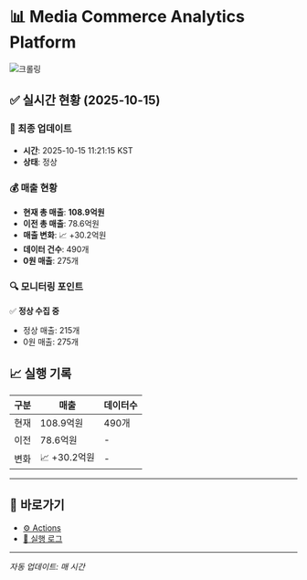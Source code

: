# 📊 Media Commerce Analytics Platform

![크롤링](https://img.shields.io/badge/크롤링-정상-green)

## ✅ 실시간 현황 (2025-10-15)

### 📍 최종 업데이트
- **시간**: 2025-10-15 11:21:15 KST
- **상태**: 정상

### 💰 매출 현황
- **현재 총 매출**: **108.9억원**
- **이전 총 매출**: 78.6억원
- **매출 변화**: 📈 +30.2억원
- **데이터 건수**: 490개
- **0원 매출**: 275개

### 🔍 모니터링 포인트

✅ **정상 수집 중**
- 정상 매출: 215개
- 0원 매출: 275개


## 📈 실행 기록

| 구분 | 매출 | 데이터수 |
|------|------|----------|
| 현재 | 108.9억원 | 490개 |
| 이전 | 78.6억원 | - |
| 변화 | 📈 +30.2억원 | - |

---

## 🔗 바로가기

- [⚙️ Actions](../../actions)
- [📝 실행 로그](../../actions/workflows/daily_scraping.yml)

---

*자동 업데이트: 매 시간*
